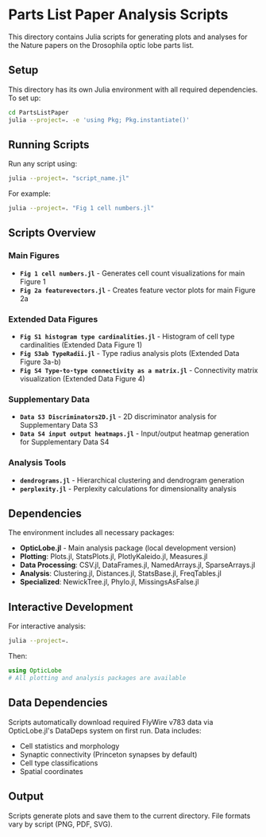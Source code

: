 # Parts List Paper Analysis Scripts

This directory contains Julia scripts for generating plots and analyses for the Nature papers on the Drosophila optic lobe parts list.

## Setup

This directory has its own Julia environment with all required dependencies. To set up:

```bash
cd PartsListPaper
julia --project=. -e 'using Pkg; Pkg.instantiate()'
```

## Running Scripts

Run any script using:

```bash
julia --project=. "script_name.jl"
```

For example:
```bash
julia --project=. "Fig 1 cell numbers.jl"
```

## Scripts Overview

### Main Figures
- **`Fig 1 cell numbers.jl`** - Generates cell count visualizations for main Figure 1
- **`Fig 2a featurevectors.jl`** - Creates feature vector plots for main Figure 2a

### Extended Data Figures
- **`Fig S1 histogram type cardinalities.jl`** - Histogram of cell type cardinalities (Extended Data Figure 1)
- **`Fig S3ab TypeRadii.jl`** - Type radius analysis plots (Extended Data Figure 3a-b)  
- **`Fig S4 Type-to-type connectivity as a matrix.jl`** - Connectivity matrix visualization (Extended Data Figure 4)

### Supplementary Data
- **`Data S3 Discriminators2D.jl`** - 2D discriminator analysis for Supplementary Data S3
- **`Data S4 input output heatmaps.jl`** - Input/output heatmap generation for Supplementary Data S4

### Analysis Tools
- **`dendrograms.jl`** - Hierarchical clustering and dendrogram generation
- **`perplexity.jl`** - Perplexity calculations for dimensionality analysis

## Dependencies

The environment includes all necessary packages:
- **OpticLobe.jl** - Main analysis package (local development version)
- **Plotting**: Plots.jl, StatsPlots.jl, PlotlyKaleido.jl, Measures.jl
- **Data Processing**: CSV.jl, DataFrames.jl, NamedArrays.jl, SparseArrays.jl
- **Analysis**: Clustering.jl, Distances.jl, StatsBase.jl, FreqTables.jl
- **Specialized**: NewickTree.jl, Phylo.jl, MissingsAsFalse.jl

## Interactive Development

For interactive analysis:

```bash
julia --project=.
```

Then:
```julia
using OpticLobe
# All plotting and analysis packages are available
```

## Data Dependencies

Scripts automatically download required FlyWire v783 data via OpticLobe.jl's DataDeps system on first run. Data includes:
- Cell statistics and morphology
- Synaptic connectivity (Princeton synapses by default)
- Cell type classifications
- Spatial coordinates

## Output

Scripts generate plots and save them to the current directory. File formats vary by script (PNG, PDF, SVG).

